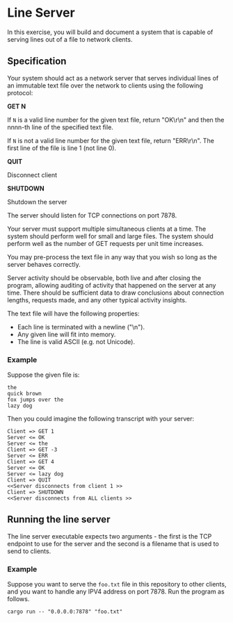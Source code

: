 # Line Server

In this exercise, you will build and document a system that is capable of serving lines out of a file to network clients.

## Specification

Your system should act as a network server that serves individual lines of an immutable text file over the network to clients using the following protocol:

**GET N**

If `N` is a valid line number for the given text file, return "OK\r\n" and then the nnnn-th line of the specified text file.

If `N` is not a valid line number for the given text file, return "ERR\r\n". The first line of the file is line 1 (not line 0).

**QUIT**

Disconnect client

**SHUTDOWN**

Shutdown the server

The server should listen for TCP connections on port 7878.

Your server must support multiple simultaneous clients at a time. The system should perform well for small and large files. The system should perform well as the number of GET requests per unit time increases.

You may pre-process the text file in any way that you wish so long as the server behaves correctly.

Server activity should be observable, both live and after closing the program, allowing auditing of activity that happened on the server at any time. There should be sufficient data to draw conclusions about connection lengths, requests made, and any other typical activity insights.

The text file will have the following properties:
* Each line is terminated with a newline ("\n").
* Any given line will fit into memory.
* The line is valid ASCII (e.g. not Unicode).

### Example

Suppose the given file is:
```
the
quick brown
fox jumps over the
lazy dog
```

Then you could imagine the following transcript with your server:

```
Client => GET 1
Server <= OK
Server <= the
Client => GET -3
Server <= ERR
Client => GET 4
Server <= OK
Server <= lazy dog
Client => QUIT
<<Server disconnects from client 1 >>
Client => SHUTDOWN
<<Server disconnects from ALL clients >>
```

## Running the line server

The line server executable expects two arguments - the first is the TCP endpoint to use for the server and the second is a filename that is used to send to clients.

### Example

Suppose you want to serve the `foo.txt` file in this repository to other clients, and you want to handle any IPV4 address on port 7878. Run the program as follows.

`cargo run -- "0.0.0.0:7878" "foo.txt"`
